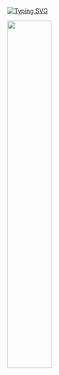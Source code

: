 [![Typing SVG](https://readme-typing-svg.demolab.com?font=&weight=900&pause=1000&color=F7F7F7&width=435&lines=Salve+mano%2C+de+boas%3F)](https://git.io/typing-svg)



<div>
  <img width="45%" src="https://github-readme-stats.vercel.app/api/top-langs/?username=pedromujica1&layout=compact&theme=github_dark&hide_border=true"/>
  <br>
</div>
